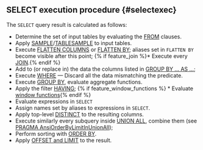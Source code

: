## SELECT execution procedure {#selectexec}

The `SELECT` query result is calculated as follows:

* Determine the set of input tables by evaluating the [FROM](#from) clauses.
* Apply [SAMPLE](#sample)/[TABLESAMPLE](#sample) to input tables.
* Execute [FLATTEN COLUMNS](../../flatten.md#flatten-columns) or [FLATTEN BY](../../flatten.md); aliases set in `FLATTEN BY` become visible after this point;
{% if feature_join %}* Execute every [JOIN](../../join.md).{% endif %}
* Add to (or replace in) the data the columns listed in [GROUP BY ... AS ...](../../group_by.md);
* Execute [WHERE](#where) &mdash; Discard all the data mismatching the predicate.
* Execute [GROUP BY](../../group_by.md), evaluate aggregate functions.
* Apply the filter [HAVING](../../group_by.md#having);
{% if feature_window_functions %} * Evaluate [window functions](../../window.md){% endif %}
* Evaluate expressions in `SELECT`
* Assign names set by aliases to expressions in `SELECT`.
* Apply top-level [DISTINCT](#distinct) to the resulting columns.
* Execute similarly every subquery inside [UNION ALL](#unionall), combine them (see [PRAGMA AnsiOrderByLimitInUnionAll](../../pragma.md#pragmas));
* Perform sorting with [ORDER BY](#order-by).
* Apply [OFFSET and LIMIT](#limit-offset) to the result.


